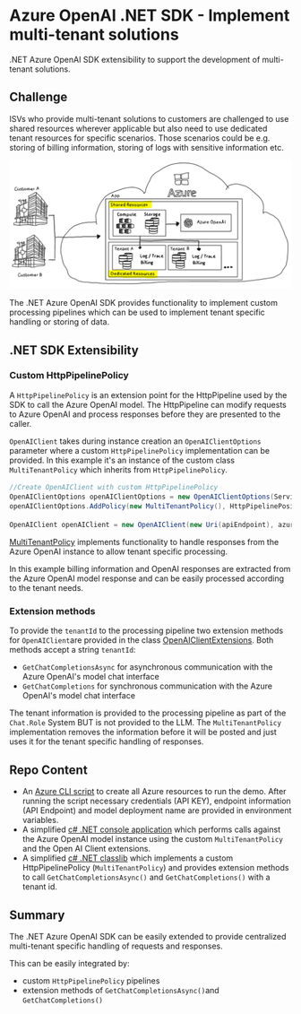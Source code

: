 # Azure OpenAI .NET SDK - Implement multi-tenant solutions

.NET Azure OpenAI SDK extensibility to support the development of multi-tenant solutions.

## Challenge

ISVs who provide multi-tenant solutions to customers are challenged to use shared resources wherever applicable but also need to use dedicated tenant resources for specific scenarios. Those scenarios could be e.g. storing of billing information, storing of logs with sensitive information etc.

![Challenge](media/images/Challenge.png)

The .NET Azure OpenAI SDK provides functionality to implement custom processing pipelines which can be used to implement tenant specific handling or storing of data.

## .NET SDK Extensibility

### Custom HttpPipelinePolicy

A `HttpPipelinePolicy` is an extension point for the HttpPipeline used by the SDK to call the Azure OpenAI model. The HttpPipeline can modify requests to Azure OpenAI and process responses before they are presented to the caller.

`OpenAIClient` takes during instance creation an `OpenAIClientOptions` parameter where a custom `HttpPipelinePolicy` implementation can be provided. In this example it's an instance of the custom class `MultiTenantPolicy` which inherits from `HttpPipelinePolicy`.

```csharp
//Create OpenAIClient with custom HttpPipelinePolicy
OpenAIClientOptions openAIClientOptions = new OpenAIClientOptions(ServiceVersion.V2023_03_15_Preview); 
openAIClientOptions.AddPolicy(new MultiTenantPolicy(), HttpPipelinePosition.BeforeTransport);

OpenAIClient openAIClient = new OpenAIClient(new Uri(apiEndpoint), azureKeyCredential, openAIClientOptions);
```

[MultiTenantPolicy](src/PipelinePolicy/MultiTenantPolicy.cs) implements functionality to handle responses from the Azure OpenAI instance to allow tenant specific processing.

In this example billing information and OpenAI responses are extracted from the Azure OpenAI model response and can be easily processed according to the tenant needs. 

### Extension methods

To provide the `tenantId` to the processing pipeline two extension methods for `OpenAIClient`are provided in the class [OpenAIClientExtensions](src/PipelinePolicy/OpenAIClientExtensions.cs). Both methods accept a string `tenantId`:

- `GetChatCompletionsAsync` for asynchronous communication with the Azure OpenAI's model chat interface
- `GetChatCompletions` for synchronous communication with the Azure OpenAI's model chat interface

The tenant information is provided to the processing pipeline as part of the `Chat.Role` System BUT is not provided to the LLM. The `MultiTenantPolicy` implementation removes the information before it will be posted and just uses it for the tenant specific handling of responses.

## Repo Content

- An [Azure CLI script](src/CreateEnv/CreateEnv.azcli) to create all Azure resources to run the demo. After running the script necessary credentials (API KEY), endpoint information (API Endpoint) and model deployment name are provided in environment variables.
- A simplified [c# .NET console application](src/client) which performs calls against the Azure OpenAI model instance using the custom `MultiTenantPolicy` and the Open AI Client extensions.
- A simplified [c# .NET classlib](src/PipelinePolicy/) which implements a custom HttpPipelinePolicy (`MultiTenantPolicy`) and provides extension methods to call `GetChatCompletionsAsync()` and `GetChatCompletions()` with a tenant id.

## Summary

The .NET Azure OpenAI SDK can be easily extended to provide centralized multi-tenant specific handling of requests and responses.

This can be easily integrated by:

- custom `HttpPipelinePolicy` pipelines
- extension methods of `GetChatCompletionsAsync()`and `GetChatCompletions()`
